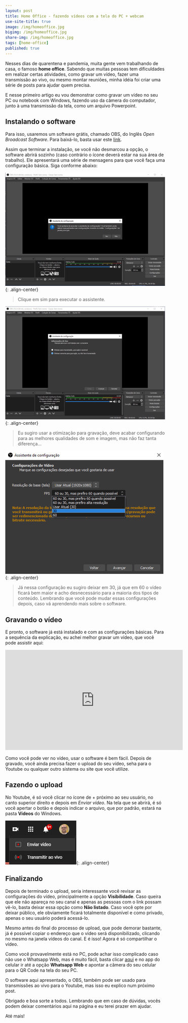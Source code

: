 ```yaml
---
layout: post
title: Home Office - fazendo vídeos com a tela do PC + webcam
use-site-title: true
image: /img/homeoffice.jpg
bigimg: /img/homeoffice.jpg
share-img: /img/homeoffice.jpg
tags: [home-office]
published: true
---
```


Nesses dias de quarentena e pandemia, muita gente vem trabalhando de casa, o famoso **home office**. Sabendo que muitas pessoas tem dificuldades em realizar certas atividades, como gravar um vídeo, fazer uma transmissão ao vivo, ou mesmo montar reuniões, minha idéia foi criar uma série de posts para ajudar quem precisa.

E nesse primeiro artigo eu vou demonstrar como gravar um vídeo no seu PC ou notebook com Windows, fazendo uso da câmera do computador, junto à uma transmissão da tela, como um arquivo Powerpoint.

## Instalando o software

Para isso, usaremos um software grátis, chamado OBS, do Inglês *Open Broadcast Software*. Para baixá-lo, basta usar este [link](https://cdn-fastly.obsproject.com/downloads/OBS-Studio-25.0.4-Full-Installer-x64.exe).

Assim que terminar a instalação, se você não desmarcou a opção, o software abrirá sozinho (caso contrário o ícone deverá estar na sua área de trabalho). Ele apresentará uma série de mensagens para que você faça uma configuração básica. Siga conforme abaixo:

![image](../img/obs1.png){: .align-center} 
> Clique em sim para executar o assistente.

![image](../img/obs2.png){: .align-center} 
> Eu sugiro usar a otimização para gravação, deve acabar configurando para as melhores qualidades de som e imagem, mas não faz tanta diferença...

![image](../img/obs3.png){: .align-center} 
> Já nessa configuração eu sugiro deixar em 30, já que em 60 o vídeo ficará bem maior e acho desnecessário para a maioria dos tipos de conteúdo. Lembrando que você pode mudar essas configurações depois, caso vá aprendendo mais sobre o software.

## Gravando o vídeo

E pronto, o software já está instalado e com as configurações básicas. Para a sequência da explicação, eu achei melhor gravar um vídeo, que você pode assistir aqui:

<iframe width="560" height="315" src="https://www.youtube.com/embed/VlI4teTYvpk" frameborder="0" allow="accelerometer; autoplay; encrypted-media; gyroscope; picture-in-picture" allowfullscreen class="align-center"></iframe>

Como você pode ver no vídeo, usar o software é bem fácil. Depois de gravado, você ainda precisa fazer o upload do seu vídeo, seha para o Youtube ou qualquer outro sistema ou site que você utilize.

## Fazendo o upload

No Youtube, é só você clicar no ícone de + próximo ao seu usuário, no canto superior direito e depois em *Enviar vídeo*. Na tela que se abrirá, é só você apertar o botão e depois indicar o arquivo, que por padrão, estará na pasta **Vídeos** do Windows.

![image](../img/obs-youtube.png){: .align-center} 

## Finalizando

Depois de terminado o upload, seria interessante você revisar as configurações do vídeo, principalmente a opção **Visibilidade**. Caso queira que ele não apareça no seu canal e apenas as pessoas com o link possam vê-lo, basta deixar essa opção como **Não listado**. Caso você opte por deixar público, ele obviamente ficará totalmente disponível e como privado, apenas o seu usuário poderá acessá-lo.

Mesmo antes do final do processo de upload, que pode demorar bastante, já é possível copiar o endereço que o vídeo será disponibilizado, clicando no mesmo na janela vídeos do canal. E é isso! Agora é só compartilhar o vídeo. 

Como você provavelmente está no PC, pode achar isso complicado caso não use o Whatsapp Web, mas é muito fácil, basta clicar [aqui](https://web.whatsapp.com) e no app do celular ir até a opção **Whatsapp Web** e apontar a câmera do seu celular para o QR Code na tela do seu PC.

O software aqui apresentado, o OBS, também pode ser usado para transmissões ao vivo para o Youtube, mas isso eu explico num próximo post.

Obrigado e boa sorte a todos. Lembrando que em caso de dúvidas, vocês podem deixar comentários aqui na página e eu terei prazer em ajudar.

Até mais!

